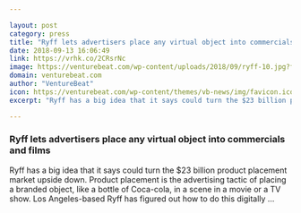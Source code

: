 ```yaml
---

layout: post
category: press
title: "Ryff lets advertisers place any virtual object into commercials and films"
date: 2018-09-13 16:06:49
link: https://vrhk.co/2CRsrNc
image: https://venturebeat.com/wp-content/uploads/2018/09/ryff-10.jpg?fit=1316%2C732&strip=all
domain: venturebeat.com
author: "VentureBeat"
icon: https://venturebeat.com/wp-content/themes/vb-news/img/favicon.ico
excerpt: "Ryff has a big idea that it says could turn the $23 billion product placement market upside down. Product placement is the advertising tactic of placing a branded object, like a bottle of Coca-cola, in a scene in a movie or a TV show. Los Angeles-based Ryff has figured out how to do this digitally …"

---
```


### Ryff lets advertisers place any virtual object into commercials and films

Ryff has a big idea that it says could turn the $23 billion product placement market upside down. Product placement is the advertising tactic of placing a branded object, like a bottle of Coca-cola, in a scene in a movie or a TV show. Los Angeles-based Ryff has figured out how to do this digitally …